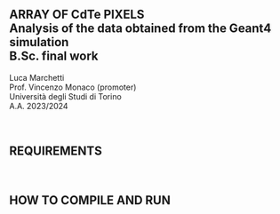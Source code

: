 ## ARRAY OF CdTe PIXELS <br/> Analysis of the data obtained from the Geant4 simulation <br/> B.Sc. final work
Luca Marchetti <br/> Prof. Vincenzo Monaco (promoter) <br/>  Università degli Studi di Torino <br/> A.A. 2023/2024

<br/>

## REQUIREMENTS

<br/>

## HOW TO COMPILE AND RUN 
